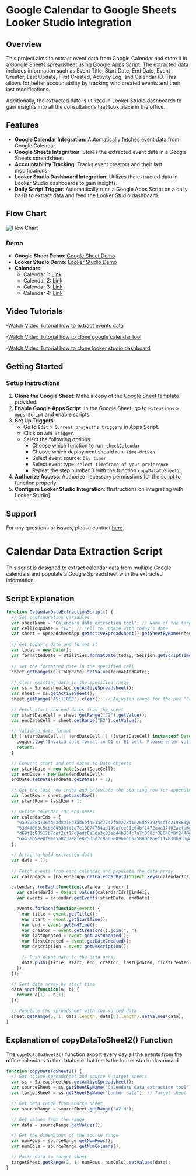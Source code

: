 # Google Calendar to Google Sheets Looker Studio Integration

## Overview

This project aims to extract event data from Google Calendar and store it in a Google Sheets spreadsheet using Google Apps Script. The extracted data includes information such as Event Title, Start Date, End Date, Event Creator, Last Update, First Created, Activity Log, and Calendar ID. This allows for better accountability by tracking who created events and their last modifications.

Additionally, the extracted data is utilized in Looker Studio dashboards to gain insights into all the consultations that took place in the office.

## Features

- **Google Calendar Integration**: Automatically fetches event data from Google Calendar.
- **Google Sheets Integration**: Stores the extracted event data in a Google Sheets spreadsheet.
- **Accountability Tracking**: Tracks event creators and their last modifications.
- **Looker Studio Dashboard Integration**: Utilizes the extracted data in Looker Studio dashboards to gain insights.
- **Daily Script Trigger**: Automatically runs a Google Apps Script on a daily basis to extract data and feed the Looker Studio dashboard.

## Flow Chart
![Flow Chart](https://i.ibb.co/wrKRm63/diagrama-drawio-2.png)

### Demo
- **Google Sheet Demo**: [Google Sheet Demo](https://docs.google.com/spreadsheets/d/1liepeB7uZDuwKyq3wZjjSy8qKixTkjxBZEPDTHuq7YM/edit?usp=sharing)
- **Looker Studio Demo**: [Looker Studio Demo](https://lookerstudio.google.com/reporting/2a8bfdcc-5fe8-403f-bf28-92565e05c518)
- **Calendars**:
  - Calendar 1: [Link](https://calendar.google.com/calendar/embed?src=53d4f063c5cbd84330fd1a7e18074754ad149afce51c04bf1472aaa17102aefa%40group.calendar.google.com&ctz=America%2FNew_York)
  - Calendar 2: [Link](https://calendar.google.com/calendar/embed?src=d69f1c80512b7def2cf17d9edf8e5da3c83eb44b334c7a7f050cf38640f8f244%40group.calendar.google.com&ctz=America%2FNew_York)
  - Calendar 3: [Link](https://calendar.google.com/calendar/embed?src=6a430b5ee8f9ea5a8237e8fe82533d7c8505e896edbaa5880c86ef117830b933%40group.calendar.google.com&ctz=America%2FNew_York)
  - Calendar 4: [Link](https://calendar.google.com/calendar/embed?src=9a9705841364b5ad8216b3ad6ef461ac7747f0e27841e26de539244dfe219863%40group.calendar.google.com&ctz=America%2FNew_York)

## Video Tutorials
-[Watch Video Tutorial how to extract events data](https://youtu.be/1cKc1VzYlpI)

-[Watch Video Tutorial how to clone google calendar tool](https://youtu.be/jfdt8V68hUs)

-[Watch Video Tutorial how to clone looker studio dashboard](https://youtu.be/jfdt8V68hUs)

## Getting Started

### Setup Instructions
1. **Clone the Google Sheet**: Make a copy of the [Google Sheet template](https://docs.google.com/spreadsheets/d/1liepeB7uZDuwKyq3wZjjSy8qKixTkjxBZEPDTHuq7YM/edit?usp=sharing) provided.
2. **Enable Google Apps Script**: In the Google Sheet, go to `Extensions` > `Apps Script` and enable scripts.
3. **Set Up Triggers**:
    - Go to `Edit` > `Current project's triggers` in Apps Script.
    - Click on `Add Trigger`.
    - Select the following options:
        - Choose which function to run: `checkCalendar`
        - Choose which deployment should run: `Time-driven`
        - Select event source: `Day timer`
        - Select event type: `select timeframe of your preference`
        - Repeat the step number 3 with the function `copyDataToSheet2`
4. **Authorize Access**: Authorize necessary permissions for the script to function properly.
5. **Configure Looker Studio Integration**: [Instructions on integrating with Looker Studio].

## Support
For any questions or issues, please contact [here](https://github.com/0xrphl/Google-calendar-events-analysis-Google-sheets-Google-App-Scripts-Looker-Studio-/issues/new).

# Calendar Data Extraction Script

This script is designed to extract calendar data from multiple Google calendars and populate a Google Spreadsheet with the extracted information.

## Script Explanation

```javascript
function CalendarDataExtractionScript() {
  // Set configuration variables
  var sheetName = "Calendars data extraction tool"; // Name of the target sheet
  var cellToUpdate = "E2"; // Cell to update with today's date
  var sheet = SpreadsheetApp.getActiveSpreadsheet().getSheetByName(sheetName); // Get the target sheet
  
  // Get today's date and format it
  var today = new Date();
  var formattedDate = Utilities.formatDate(today, Session.getScriptTimeZone(), "MM/dd/yyyy");
  
  // Set the formatted date in the specified cell
  sheet.getRange(cellToUpdate).setValue(formattedDate);
  
  // Clear existing data in the specified range
  var ss = SpreadsheetApp.getActiveSpreadsheet();
  var sheet = ss.getActiveSheet();
  sheet.getRange("A5:11000").clear(); // Adjusted range for the new "Calendar" column and the variable name column

  // Fetch start and end dates from the sheet
  var startDateCell = sheet.getRange("C2").getValue();
  var endDateCell = sheet.getRange("E2").getValue();

  // Validate date format
  if (!startDateCell || !endDateCell || !(startDateCell instanceof Date) || !(endDateCell instanceof Date)) {
    Logger.log("Invalid date format in C1 or E1 cell. Please enter valid dates (YYYY-MM-DD).");
    return;
  }

  // Convert start and end dates to Date objects
  var startDate = new Date(startDateCell);
  var endDate = new Date(endDateCell);
  endDate.setDate(endDate.getDate() + 1);

  // Get the last row index and calculate the starting row for appending new data
  var lastRow = sheet.getLastRow();
  var startRow = lastRow + 1;

  // Define calendar IDs and names
  var calendarIds = {
    "9a9705841364b5ad8216b3ad6ef461ac7747f0e27841e26de539244dfe219863@group.calendar.google.com": "Virtual Consultations Calendar",
    "53d4f063c5cbd84330fd1a7e18074754ad149afce51c04bf1472aaa17102aefa@group.calendar.google.com": "Boston Consultations Calendar",
    "d69f1c80512b7def2cf17d9edf8e5da3c83eb44b334c7a7f050cf38640f8f244@group.calendar.google.com": "Dallas Consultations Calendar",
    "6a430b5ee8f9ea5a8237e8fe82533d7c8505e896edbaa5880c86ef117830b933@group.calendar.google.com": "New York Consultations Calendar"
  };

  // Array to hold extracted data
  var data = [];
  
  // Fetch events from each calendar and populate the data array
  var calendars = [CalendarApp.getCalendarById(Object.keys(calendarIds)[0]), CalendarApp.getCalendarById(Object.keys(calendarIds)[1]), CalendarApp.getCalendarById(Object.keys(calendarIds)[2]), CalendarApp.getCalendarById(Object.keys(calendarIds)[3])];

  calendars.forEach(function(calendar, index) {
    var calendarId = Object.values(calendarIds)[index];
    var events = calendar.getEvents(startDate, endDate);

    events.forEach(function(event) {
      var title = event.getTitle();
      var start = event.getStartTime();
      var end = event.getEndTime();
      var creator = event.getCreators().join(", ");
      var lastUpdated = event.getLastUpdated();
      var firstCreated = event.getDateCreated();
      var description = event.getDescription();

      // Push event data to the data array
      data.push([title, start, end, creator, lastUpdated, firstCreated, description, calendarId]);
    });
  });

  // Sort data array by start time
  data.sort(function(a, b) {
    return a[1] - b[1];
  });

  // Populate the spreadsheet with the sorted data
  sheet.getRange(5, 1, data.length, data[0].length).setValues(data);
}
```

## Explanation of copyDataToSheet2() Function
The `copyDataToSheet2()` function export every day all the events from the office calendars to the database that feeds the looker studio dashboard

```javascript
function copyDataToSheet2() {
  // Get active spreadsheet and source & target sheets
  var ss = SpreadsheetApp.getActiveSpreadsheet();
  var sourceSheet = ss.getSheetByName("Calendars data extraction tool"); // Source sheet
  var targetSheet = ss.getSheetByName("Looker data"); // Target sheet

  // Get data range from source sheet
  var sourceRange = sourceSheet.getRange("A2:H");

  // Get values from the range
  var data = sourceRange.getValues();

  // Get the dimensions of the source range
  var numRows = sourceRange.getNumRows();
  var numCols = sourceRange.getNumColumns();

  // Paste data to target sheet
  targetSheet.getRange(2, 1, numRows, numCols).setValues(data);
}
```